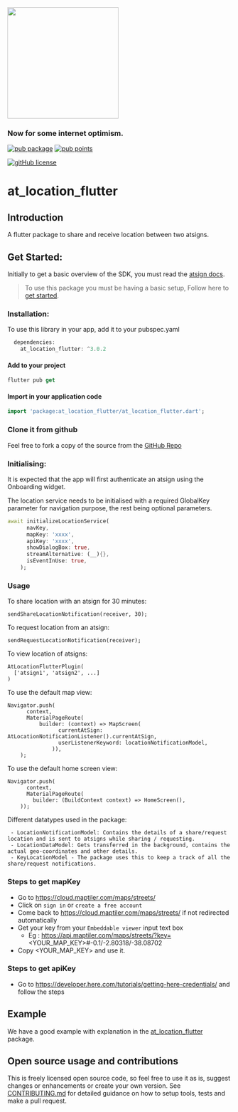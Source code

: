 <img width=250px src="https://atsign.dev/assets/img/@platform_logo_grey.svg?sanitize=true">

### Now for some internet optimism.

[![pub package](https://img.shields.io/pub/v/at_location_flutter)](https://pub.dev/packages/at_location_flutter) [![pub points](https://badges.bar/at_location_flutter/pub%20points)](https://pub.dev/packages/at_location_flutter/score) 
<!-- [![build status](https://github.com/atsign-foundation/at_widgets/actions/workflows/at_widgets.yaml/badge.svg?branch=trunk)](https://github.com/atsign-foundation/at_widgets/actions/workflows/at_widgets.yaml) -->
[![gitHub license](https://img.shields.io/badge/license-BSD3-blue.svg)](./LICENSE)

# at_location_flutter

## Introduction

A flutter package to share and receive location between two atsigns.

## Get Started:

Initially to get a basic overview of the SDK, you must read the [atsign docs](https://atsign.dev/docs/overview/).

> To use this package you must be having a basic setup, Follow here to [get started](https://atsign.dev/docs/get-started/setup-your-env/).


### Installation:

 To use this library in your app, add it to your pubspec.yaml

```dart 
  dependencies:
    at_location_flutter: ^3.0.2
```

#### Add to your project

 ```dart
 flutter pub get 
 ```

 #### Import in your application code

 ```dart
 import 'package:at_location_flutter/at_location_flutter.dart';
 ```

### Clone it from github

 Feel free to fork a copy of the source from the [GitHub Repo](https://github.com/atsign-foundation/at_widgets)

### Initialising:
It is expected that the app will first authenticate an atsign using the Onboarding widget.

The location service needs to be initialised with a required GlobalKey<NavigatorState> parameter for
navigation purpose, the rest being optional parameters.

```dart
await initializeLocationService(
      navKey,
      mapKey: 'xxxx',
      apiKey: 'xxxx',
      showDialogBox: true,
      streamAlternative: (__){},
      isEventInUse: true, 
    );
```
### Usage

To share location with an atsign for 30 minutes:
```
sendShareLocationNotification(receiver, 30);
```

To request location from an atsign:
```
sendRequestLocationNotification(receiver);
```

To view location of atsigns:
```
AtLocationFlutterPlugin(
  ['atsign1', 'atsign2', ...]
)
```

To use the default map view:
```
Navigator.push(
      context,
      MaterialPageRoute(
          builder: (context) => MapScreen(
                currentAtSign: AtLocationNotificationListener().currentAtSign,
                userListenerKeyword: locationNotificationModel,
              )),
    );
```

To use the default home screen view:
```
Navigator.push(
      context,
      MaterialPageRoute(
        builder: (BuildContext context) => HomeScreen(),
    ));
```

Different datatypes used in the package:
```
 - LocationNotificationModel: Contains the details of a share/request location and is sent to atsigns while sharing / requesting.
 - LocationDataModel: Gets transferred in the background, contains the actual geo-coordinates and other details.
 - KeyLocationModel - The package uses this to keep a track of all the share/request notifications.
```

### Steps to get mapKey

  - Go to https://cloud.maptiler.com/maps/streets/
  - Click on `sign in` or `create a free account`
  - Come back to https://cloud.maptiler.com/maps/streets/ if not redirected automatically
  - Get your key from your `Embeddable viewer` input text box 
    - Eg : https://api.maptiler.com/maps/streets/?key=<YOUR_MAP_KEY>#-0.1/-2.80318/-38.08702
  - Copy <YOUR_MAP_KEY> and use it.

### Steps to get apiKey

  - Go to https://developer.here.com/tutorials/getting-here-credentials/ and follow the steps


## Example

We have a good example with explanation in the [at_location_flutter](https://pub.dev/packages/at_location_flutter/example) package.

## Open source usage and contributions

 This is freely licensed open source code, so feel free to use it as is, suggest changes or enhancements or create your
 own version. See [CONTRIBUTING.md](https://github.com/atsign-foundation/at_widgets/blob/trunk/CONTRIBUTING.md) for detailed guidance on how to setup tools, tests and make a pull request.
